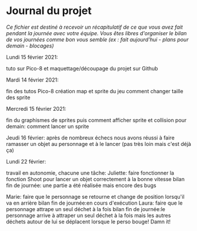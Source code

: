 # Journal du projet

*Ce fichier est destiné à recevoir un récapitulatif de ce que vous avez fait pendant la journée avec votre équipe. Vous êtes libres d'organiser le bilan de vos journées comme bon vous semble (ex : fait aujourd'hui - plans pour demain - blocages)*

Lundi 15 février 2021: 

 tuto sur Pico-8 et maquettage/découpage du projet sur Github

Mardi 14 février 2021: 

 fin des tutos Pico-8
 création map et sprite du jeu
 comment changer taille des sprite 

Mercredi 15 février 2021: 

fin du graphismes de sprites puis comment afficher sprite et collision
pour demain: comment lancer un sprite 

Jeudi 16 février: 
après de nombreux échecs nous avons réussi à faire ramasser un objet au personnage et à le lancer (pas très loin mais c'est déjà ça)

Lundi 22 février: 

travail en autonomie, chacune une tâche: 
Juliette: faire fonctionner la fonction Shoot pour lancer un objet correctement à la bonne vitesse
 bilan fin de journée: une partie a été réalisée mais encore des bugs

Marie: faire que le personnage se retourne et change de position lorsqu'il va en arrière
bilan fin de journée:en cours d'exécution
Laura: faire que le personnage attrape un seul déchet à la fois
bilan fin de journée:le personnage arrive à attraper un seul déchet à la fois mais les autres déchets autour de lui se déplacent lorsque le perso bouge! Damn it! 

